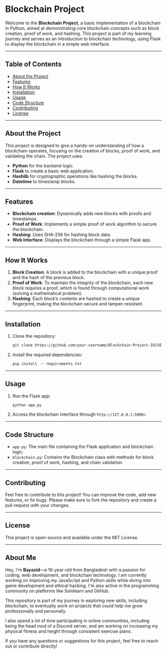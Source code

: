 

# Blockchain Project

Welcome to the **Blockchain Project**, a basic implementation of a blockchain in Python, aimed at demonstrating core blockchain concepts such as block creation, proof of work, and hashing. This project is part of my learning journey and serves as an introduction to blockchain technology, using Flask to display the blockchain in a simple web interface.

---

## Table of Contents

- [About the Project](#about-the-project)
- [Features](#features)
- [How It Works](#how-it-works)
- [Installation](#installation)
- [Usage](#usage)
- [Code Structure](#code-structure)
- [Contributing](#contributing)
- [License](#license)

---

## About the Project

This project is designed to give a hands-on understanding of how a blockchain operates, focusing on the creation of blocks, proof of work, and validating the chain. The project uses:

- **Python** for the backend logic.
- **Flask** to create a basic web application.
- **Hashlib** for cryptographic operations like hashing the blocks.
- **Datetime** to timestamp blocks.

---

## Features

- **Blockchain creation**: Dynamically adds new blocks with proofs and timestamps.
- **Proof of Work**: Implements a simple proof of work algorithm to secure the blockchain.
- **Hashing**: Uses SHA-256 for hashing block data.
- **Web Interface**: Displays the blockchain through a simple Flask app.

---

## How It Works

1. **Block Creation**: A block is added to the blockchain with a unique proof and the hash of the previous block.
2. **Proof of Work**: To maintain the integrity of the blockchain, each new block requires a proof, which is found through computational work (solving a mathematical problem).
3. **Hashing**: Each block’s contents are hashed to create a unique fingerprint, making the blockchain secure and tamper-resistant.

---

## Installation

1. Clone the repository:
   ```bash
   git clone https://github.com/your-username/Blockchain-Project-IGCSE.git
   ```
2. Install the required dependencies:
   ```bash
   pip install -r requirements.txt
   ```

---

## Usage

1. Run the Flask app:
   ```bash
   python app.py
   ```
2. Access the blockchain interface through `http://127.0.0.1:5000/`.

---

## Code Structure

- `app.py`: The main file containing the Flask application and blockchain logic.
- `blockchain.py`: Contains the Blockchain class with methods for block creation, proof of work, hashing, and chain validation.

---

## Contributing

Feel free to contribute to this project! You can improve the code, add new features, or fix bugs. Please make sure to fork the repository and create a pull request with your changes.

---

## License

This project is open-source and available under the MIT License.

---

## About Me

Hey, I'm **Bayazid**—a 16-year-old from Bangladesh with a passion for coding, web development, and blockchain technology. I am currently working on improving my JavaScript and Python skills while diving into game development and ethical hacking. I'm also active in the programming community on platforms like Sololearn and GitHub.

This repository is part of my journey in exploring new skills, including blockchain, to eventually work on projects that could help me grow professionally and personally. 

I also spend a lot of time participating in online communities, including being the head mod of a Discord server, and am working on increasing my physical fitness and height through consistent exercise plans.

If you have any questions or suggestions for this project, feel free to reach out or contribute directly!

